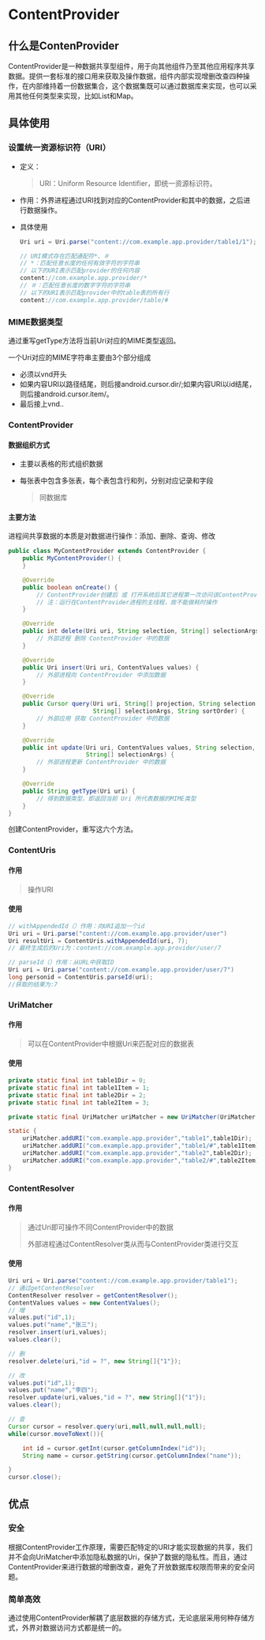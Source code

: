 # ContentProvider

## 什么是ContenProvider

ContentProvider是一种数据共享型组件，用于向其他组件乃至其他应用程序共享数据。提供一套标准的接口用来获取及操作数据，组件内部实现增删改查四种操作，在内部维持着一份数据集合，这个数据集既可以通过数据库来实现，也可以采用其他任何类型来实现，比如List和Map。

## 具体使用

### 设置统一资源标识符（URI）

* 定义：

  > URI：Uniform Resource Identifier，即统一资源标识符。

* 作用：外界进程通过URI找到对应的ContentProvider和其中的数据，之后进行数据操作。

* 具体使用

  ```java
  Uri uri = Uri.parse("content://com.example.app.provider/table1/1");
  
  // URI模式存在匹配通配符*、＃
  // *：匹配任意长度的任何有效字符的字符串
  // 以下的URI表示匹配provider的任何内容
  content://com.example.app.provider/* 
  // ＃：匹配任意长度的数字字符的字符串
  // 以下的URI表示匹配provider中的table表的所有行
  content://com.example.app.provider/table/#
  ```

### MIME数据类型

通过重写getType方法将当前Uri对应的MIME类型返回。

一个Uri对应的MIME字符串主要由3个部分组成

* 必须以vnd开头
* 如果内容URI以路径结尾，则后接android.cursor.dir/;如果内容URI以id结尾，则后接android.cursor.item/。
* 最后接上vnd.<authority>.<path>

### ContentProvider

#### 数据组织方式

* 主要以表格的形式组织数据

* 每张表中包含多张表，每个表包含行和列，分别对应记录和字段

  > 同数据库

#### 主要方法

进程间共享数据的本质是对数据进行操作：添加、删除、查询、修改

```java
public class MyContentProvider extends ContentProvider {
    public MyContentProvider() {
    }

    @Override
    public boolean onCreate() {
        // ContentProvider创建后 或 打开系统后其它进程第一次访问该ContentProvider时 由系统进行调用
		// 注：运行在ContentProvider进程的主线程，故不能做耗时操作
    }

    @Override
    public int delete(Uri uri, String selection, String[] selectionArgs) {
        // 外部进程 删除 ContentProvider 中的数据
    }

    @Override
    public Uri insert(Uri uri, ContentValues values) {
        // 外部进程向 ContentProvider 中添加数据
    }

    @Override
    public Cursor query(Uri uri, String[] projection, String selection,
                        String[] selectionArgs, String sortOrder) {
        // 外部应用 获取 ContentProvider 中的数据
    }

    @Override
    public int update(Uri uri, ContentValues values, String selection,
                      String[] selectionArgs) {
        // 外部进程更新 ContentProvider 中的数据
    }

    @Override
    public String getType(Uri uri) {
        // 得到数据类型，即返回当前 Uri 所代表数据的MIME类型
    }
}
```

创建ContentProvider，重写这六个方法。

### ContentUris

#### 作用

> 操作URI

#### 使用

```java
// withAppendedId（）作用：向URI追加一个id
Uri uri = Uri.parse("content://com.example.app.provider/user") 
Uri resultUri = ContentUris.withAppendedId(uri, 7);  
// 最终生成后的Uri为：content://com.example.app.provider/user/7

// parseId（）作用：从URL中获取ID
Uri uri = Uri.parse("content://com.example.app.provider/user/7") 
long personid = ContentUris.parseId(uri); 
//获取的结果为:7
```

### UriMatcher

#### 作用

> 可以在ContentProvider中根据Uri来匹配对应的数据表

#### 使用

```java
private static final int table1Dir = 0;
private static final int table1Item = 1;
private static final int table2Dir = 2;
private static final int table2Item = 3;

private static final UriMatcher uriMatcher = new UriMatcher(UriMatcher.NO_MATCH);

static {
    uriMatcher.addURI("com.example.app.provider","table1",table1Dir);
    uriMatcher.addURI("com.example.app.provider","table1/#",table1Item);
    uriMatcher.addURI("com.example.app.provider","table2",table2Dir);
    uriMatcher.addURI("com.example.app.provider","table2/#",table2Item);
}
```

### ContentResolver

#### 作用

> 通过Uri即可操作不同ContentProvider中的数据
>
> 外部进程通过ContentResolver类从而与ContentProvider类进行交互

#### 使用

```java
Uri uri = Uri.parse("content://com.example.app.provider/table1");
// 通过getContentResolver
ContentResolver resolver = getContentResolver();
ContentValues values = new ContentValues();
// 增
values.put("id",1);
values.put("name","张三");
resolver.insert(uri,values);
values.clear();

// 删
resolver.delete(uri,"id = ?", new String[]{"1"});

// 改
values.put("id",1);
values.put("name","李四");
resolver.update(uri,values,"id = ?", new String[]{"1"});
values.clear();

// 查
Cursor cursor = resolver.query(uri,null,null,null,null);
while(cursor.moveToNext()){

    int id = cursor.getInt(cursor.getColumnIndex("id"));
    String name = cursor.getString(cursor.getColumnIndex("name"));

}
cursor.close();
```

## 优点

### 安全

根据ContentProvider工作原理，需要匹配特定的URI才能实现数据的共享，我们并不会向UriMatcher中添加隐私数据的Uri，保护了数据的隐私性。而且，通过ContentProvider来进行数据的增删改查，避免了开放数据库权限而带来的安全问题。

### 简单高效

通过使用ContentProvider解耦了底层数据的存储方式，无论底层采用何种存储方式，外界对数据访问方式都是统一的。
